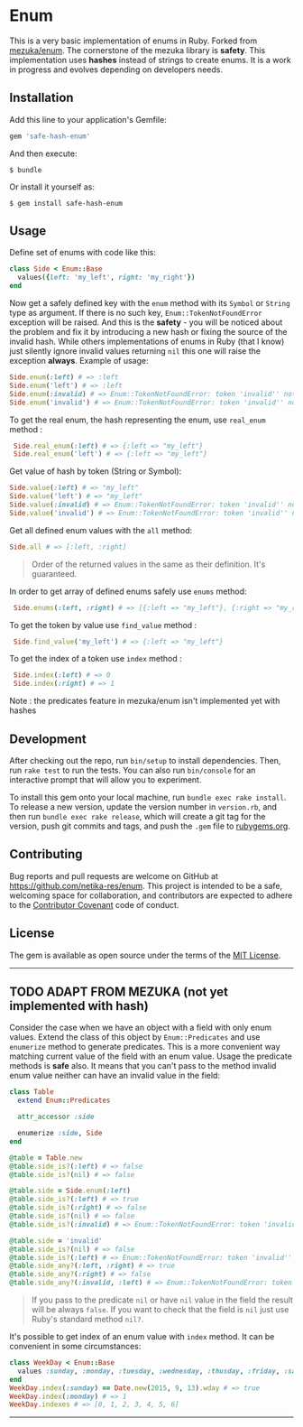 # Enum

This is a very basic implementation of enums in Ruby. Forked from [mezuka/enum](https://github.com/mezuka/enum). The cornerstone of the mezuka library is **safety**. This implementation uses **hashes** instead of strings to create enums. It is a work in progress and evolves depending on developers needs.

## Installation

Add this line to your application's Gemfile:

```ruby
gem 'safe-hash-enum'
```

And then execute:

    $ bundle

Or install it yourself as:

    $ gem install safe-hash-enum

## Usage

Define set of enums with code like this:
```ruby
class Side < Enum::Base
  values({left: 'my_left', right: 'my_right'})
end
```

Now get a safely defined key with the `enum` method with its `Symbol` or `String` type as argument. If there is no such key,  `Enum::TokenNotFoundError` exception will be raised. And this is the **safety** - you will be noticed about the problem and fix it by introducing a new hash or fixing the source of the invalid hash. While others implementations of enums in Ruby (that I know) just silently ignore invalid values returning `nil` this one will raise the exception **always**. Example of usage:

```ruby
Side.enum(:left) # => :left
Side.enum('left') # => :left
Side.enum(:invalid) # => Enum::TokenNotFoundError: token 'invalid'' not found in Side
Side.enum('invalid') # => Enum::TokenNotFoundError: token 'invalid'' not found in Side
```

To get the real enum, the hash representing the enum, use `real_enum` method :

```ruby
 Side.real_enum(:left) # => {:left => "my_left"}
 Side.real_enum('left') # => {:left => "my_left"}
```

Get value of hash by token (String or Symbol):

```ruby
Side.value(:left) # => "my_left"
Side.value('left') # => "my_left"
Side.value(:invalid) # => Enum::TokenNotFoundError: token 'invalid'' not found in Side
Side.value('invalid') # => Enum::TokenNotFoundError: token 'invalid'' not found in Side
```

Get all defined enum values with the `all` method:

```ruby
Side.all # => [:left, :right]
```

> Order of the returned values in the same as their definition. It's guaranteed.

In order to get array of defined enums safely use `enums` method:

```ruby
 Side.enums(:left, :right) # => [{:left => "my_left"}, {:right => "my_right"}]
```

To get the token by value use `find_value` method :

```ruby
 Side.find_value('my_left') # => {:left => "my_left"}
```

To get the index of a token use `index` method :

```ruby
 Side.index(:left) # => 0
 Side.index(:right) # => 1
```

Note : the predicates feature in mezuka/enum isn't implemented yet with hashes

## Development

After checking out the repo, run `bin/setup` to install dependencies. Then, run `rake test` to run the tests. You can also run `bin/console` for an interactive prompt that will allow you to experiment.

To install this gem onto your local machine, run `bundle exec rake install`. To release a new version, update the version number in `version.rb`, and then run `bundle exec rake release`, which will create a git tag for the version, push git commits and tags, and push the `.gem` file to [rubygems.org](https://rubygems.org).

## Contributing

Bug reports and pull requests are welcome on GitHub at https://github.com/netika-res/enum. This project is intended to be a safe, welcoming space for collaboration, and contributors are expected to adhere to the [Contributor Covenant](contributor-covenant.org) code of conduct.

## License

The gem is available as open source under the terms of the [MIT License](http://opensource.org/licenses/MIT).

---
## TODO ADAPT FROM MEZUKA (not yet implemented with hash)
Consider the case when we have an object with a field with only enum values. Extend the class of this object by `Enum::Predicates` and use `enumerize` method to generate predicates. This is a more convenient way matching current value of the field with an enum value. Usage the predicate methods is **safe** also. It means that you can't pass to the method invalid enum value neither can have an invalid value in the field:

```ruby
class Table
  extend Enum::Predicates

  attr_accessor :side

  enumerize :side, Side
end

@table = Table.new
@table.side_is?(:left) # => false
@table.side_is?(nil) # => false

@table.side = Side.enum(:left)
@table.side_is?(:left) # => true
@table.side_is?(:right) # => false
@table.side_is?(nil) # => false
@table.side_is?(:invalid) # => Enum::TokenNotFoundError: token 'invalid'' not found in the enum Side

@table.side = 'invalid'
@table.side_is?(nil) # => false
@table.side_is?(:left) # => Enum::TokenNotFoundError: token 'invalid'' not found in the enum Side
@table.side_any?(:left, :right) # => true
@table.side_any?(:right) # => false
@table.side_any?(:invalid, :left) # => Enum::TokenNotFoundError: token 'invalid'' not found in the enum Side
```
> If you pass to the predicate `nil` or have `nil` value in the field the result will be always `false`. If you want to check that the field is `nil` just use Ruby's standard method `nil?`.

It's possible to get index of an enum value with `index` method. It can be convenient in some circumstances:

```ruby
class WeekDay < Enum::Base
  values :sunday, :monday, :tuesday, :wednesday, :thusday, :friday, :saturday
end
WeekDay.index(:sunday) == Date.new(2015, 9, 13).wday # => true
WeekDay.index(:monday) # => 1
WeekDay.indexes # => [0, 1, 2, 3, 4, 5, 6]
```
---
